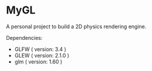 # MyGL
A personal project to build a 2D physics rendering engine.

Dependencies: 
- GLFW ( version: 3.4 )
- GLEW ( version: 2.1.0 )
- glm ( version: 1.60 )

